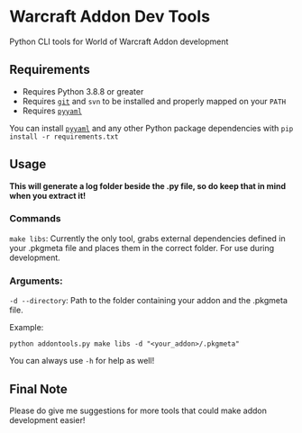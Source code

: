 # Warcraft Addon Dev Tools
Python CLI tools for World of Warcraft Addon development

## Requirements
- Requires Python 3.8.8 or greater
- Requires [`git`](https://github.com/git-guides/install-git) and `svn` to be installed and properly mapped on your `PATH`
- Requires [`pyyaml`](https://pypi.org/project/PyYAML/)

You can install [`pyyaml`](https://pypi.org/project/PyYAML/) and any other Python package dependencies with `pip install -r requirements.txt`

## Usage
**This will generate a log folder beside the .py file, so do keep that in mind when you extract it!**
### Commands
`make libs`: Currently the only tool, grabs external dependencies defined in your .pkgmeta file and places them in the correct folder. For use during development.

### Arguments:
`-d --directory`: Path to the folder containing your addon and the .pkgmeta file.

Example:
```
python addontools.py make libs -d "<your_addon>/.pkgmeta"
```

You can always use `-h` for help as well!

## Final Note

Please do give me suggestions for more tools that could make addon development easier!
